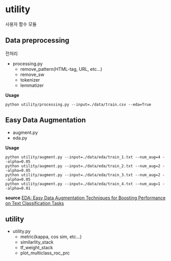 # utility
사용자 함수 모듈

## Data preprocessing
전처리 
+ processing.py
  + remove_pattern(HTML-tag, URL, etc...)
  + remove_sw
  + tokenizer
  + lemmatizer

**Usage**
```
python utility/processing.py --input=./data/train.csv --eda=True
```

## Easy Data Augmentation

+ augment.py
+ eda.py

**Usage**
```
python utility/augment.py --input=./data/eda/train_1.txt --num_aug=4 --alpha=0.05 
python utility/augment.py --input=./data/eda/train_2.txt --num_aug=2 --alpha=0.05
python utility/augment.py --input=./data/eda/train_3.txt --num_aug=2 --alpha=0.05
python utility/augment.py --input=./data/eda/train_4.txt --num_aug=1 --alpha=0.01
```

**source**
[EDA: Easy Data Augmentation Techniques for Boosting Performance on Text Classification Tasks](https://github.com/jasonwei20/eda_nlp)

## utility
+ utility.py
  + metric(kappa, cos sim, etc...)
  + similarlity_stack
  + tf_weight_stack
  + plot_multiclass_roc_prc




